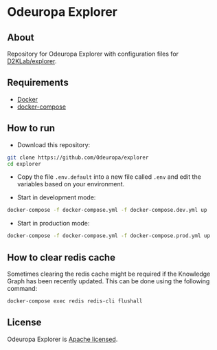 # Odeuropa Explorer

## About

Repository for Odeuropa Explorer with configuration files for [D2KLab/explorer](https://github.com/D2KLab/explorer).

## Requirements

* [Docker](https://docs.docker.com/engine/)
* [docker-compose](https://docs.docker.com/compose/)

## How to run

- Download this repository:

```bash
git clone https://github.com/Odeuropa/explorer
cd explorer
```

- Copy the file `.env.default` into a new file called `.env` and edit the variables based on your environment.

- Start in development mode:

```bash
docker-compose -f docker-compose.yml -f docker-compose.dev.yml up
```

- Start in production mode:

```bash
docker-compose -f docker-compose.yml -f docker-compose.prod.yml up
```

## How to clear redis cache

Sometimes clearing the redis cache might be required if the Knowledge Graph has been recently updated. This can be done using the following command:

```bash
docker-compose exec redis redis-cli flushall
```

## License

Odeuropa Explorer is [Apache licensed](https://github.com/Odeuropa/explorer/blob/main/LICENSE).
